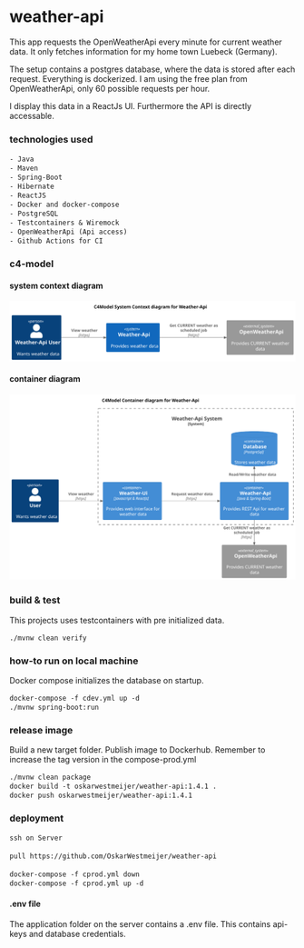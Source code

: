 # weather-api

This app requests the OpenWeatherApi every minute for current weather data. It only fetches information for my home town
Luebeck (Germany).

The setup contains a postgres database, where the data is stored after each request. Everything is dockerized. I am
using the free plan from OpenWeatherApi, only 60 possible requests per hour.

I display this data in a ReactJs UI. Furthermore the API is directly accessable.

### technologies used

```
- Java
- Maven
- Spring-Boot
- Hibernate
- ReactJS
- Docker and docker-compose
- PostgreSQL
- Testcontainers & Wiremock
- OpenWeatherApi (Api access)
- Github Actions for CI
```

### c4-model

#### system context diagram

![Alt c4-model system context diagram](frontend/public/images/c4_context.svg)

#### container diagram

![Alt c4-model container diagram](frontend/public/images/c4_container.svg)

### build & test

This projects uses testcontainers with pre initialized data.

```
./mvnw clean verify
```

### how-to run on local machine

Docker compose initializes the database on startup.

```
docker-compose -f cdev.yml up -d
./mvnw spring-boot:run
```

### release image

Build a new target folder. Publish image to Dockerhub. Remember to increase the tag version in the compose-prod.yml

```
./mvnw clean package
docker build -t oskarwestmeijer/weather-api:1.4.1 .
docker push oskarwestmeijer/weather-api:1.4.1
```

### deployment

```
ssh on Server

pull https://github.com/OskarWestmeijer/weather-api

docker-compose -f cprod.yml down
docker-compose -f cprod.yml up -d
```

#### .env file

The application folder on the server contains a .env file. This contains api-keys and database credentials.